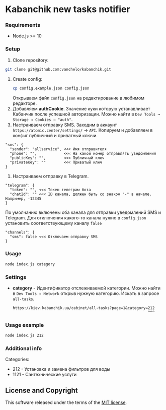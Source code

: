 # Kabanchik new tasks notifier

### Requirements
- Node.js >= 10

### Setup
1. Clone repository:
  ```bash
  git clone git@github.com:vanchelo/kabanchik.git
  ```
1. Create config:
    ```bash
    cp config.example.json config.json
    ```
   Открываем файл `config.json` на редактирование в любимом редакторе.
1. Добавляем **authCookie**. Значение куки которую устанавливает Кабанчик после успешной авторизации. Можно найти в `Dev Tools → Storage → Cookies → "auth"`.
1. Настраиваем отправку SMS. Заходим в аккаунт `https://atomic.center/settings/` → `API`. Копируем и добавляем в конфиг публичный и приватный ключи.
```
"sms": {
  "sender": "allservice", <<< Имя отправителя
  "phone": "",            <<< На какой номер отправлять уведомления
  "publicKey": "",        <<< Публичный ключ
  "privateKey": ""        <<< Приватый ключ
}
```
1. Настраиваем отправку в Telegram.
```
"telegram": {
  "token": "", <<< Токен телеграм бота
  "chatId": "" <<< ID канала, должен быть со знаком "-" в начале. Например, -12345
}
```

По умолчанию включены оба канала для отправки уведомлений SMS и Telegram. Для отключения какого-то канала нужно в `config.json` установить соответствующему каналу `false`
```
"channels": {
  "sms": false <<< Отключаем отправку SMS
}
```

### Usage
```bash
node index.js category
```

### Settings
- **category** - Идентификатор отслеживаемой категории.
    Можно найти в `Dev Tools → Network` открыв нужную категорию. Искать в запросе `all-tasks`.
    ```
    https://kiev.kabanchik.ua/cabinet/all-tasks?page=1&category=212
                                                                ^^^
    ```
### Usage example
```bash
node index.js 212
```

### Additional info

Categories:
- 212 - Установка и замена фильтров для воды
- 1121 - Сантехнические услуги

## License and Copyright

This software released under the terms of the [MIT license](./LICENSE).
